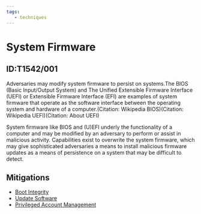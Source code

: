 ```yaml
---
tags:
   - techniques
---
```

# System Firmware
## ID:T1542/001
Adversaries may modify system firmware to persist on systems.The BIOS (Basic Input/Output System) and The Unified Extensible Firmware Interface (UEFI) or Extensible Firmware Interface (EFI) are examples of system firmware that operate as the software interface between the operating system and hardware of a computer.(Citation: Wikipedia BIOS)(Citation: Wikipedia UEFI)(Citation: About UEFI)

System firmware like BIOS and (U)EFI underly the functionality of a computer and may be modified by an adversary to perform or assist in malicious activity. Capabilities exist to overwrite the system firmware, which may give sophisticated adversaries a means to install malicious firmware updates as a means of persistence on a system that may be difficult to detect.
## Mitigations
* [Boot Integrity](mitigations/M1046)
* [Update Software](mitigations/M1051)
* [Privileged Account Management](mitigations/M1026)

